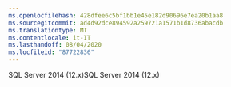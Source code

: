 ```yaml
---
ms.openlocfilehash: 428dfee6c5bf1bb1e45e182d90696e7ea20b1aa8
ms.sourcegitcommit: ad4d92dce894592a259721a1571b1d8736abacdb
ms.translationtype: MT
ms.contentlocale: it-IT
ms.lasthandoff: 08/04/2020
ms.locfileid: "87722836"
---
```

 <span data-ttu-id="80935-101">SQL Server 2014 (12.x)</span><span class="sxs-lookup"><span data-stu-id="80935-101">SQL Server 2014 (12.x)</span></span>